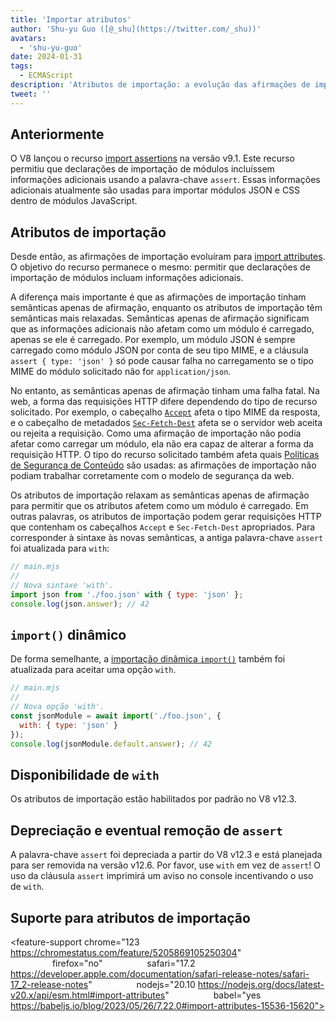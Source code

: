 ```yaml
---
title: 'Importar atributos'
author: 'Shu-yu Guo ([@_shu](https://twitter.com/_shu))'
avatars:
  - 'shu-yu-guo'
date: 2024-01-31
tags:
  - ECMAScript
description: 'Atributos de importação: a evolução das afirmações de importação'
tweet: ''
---
```


## Anteriormente

O V8 lançou o recurso [import assertions](https://chromestatus.com/feature/5765269513306112) na versão v9.1. Este recurso permitiu que declarações de importação de módulos incluíssem informações adicionais usando a palavra-chave `assert`. Essas informações adicionais atualmente são usadas para importar módulos JSON e CSS dentro de módulos JavaScript.

<!--truncate-->
## Atributos de importação

Desde então, as afirmações de importação evoluíram para [import attributes](https://github.com/tc39/proposal-import-attributes). O objetivo do recurso permanece o mesmo: permitir que declarações de importação de módulos incluam informações adicionais.

A diferença mais importante é que as afirmações de importação tinham semânticas apenas de afirmação, enquanto os atributos de importação têm semânticas mais relaxadas. Semânticas apenas de afirmação significam que as informações adicionais não afetam como um módulo é carregado, apenas se ele é carregado. Por exemplo, um módulo JSON é sempre carregado como módulo JSON por conta de seu tipo MIME, e a cláusula `assert { type: 'json' }` só pode causar falha no carregamento se o tipo MIME do módulo solicitado não for `application/json`.

No entanto, as semânticas apenas de afirmação tinham uma falha fatal. Na web, a forma das requisições HTTP difere dependendo do tipo de recurso solicitado. Por exemplo, o cabeçalho [`Accept`](https://developer.mozilla.org/en-US/docs/Web/HTTP/Headers/Accept) afeta o tipo MIME da resposta, e o cabeçalho de metadados [`Sec-Fetch-Dest`](https://web.dev/articles/fetch-metadata) afeta se o servidor web aceita ou rejeita a requisição. Como uma afirmação de importação não podia afetar como carregar um módulo, ela não era capaz de alterar a forma da requisição HTTP. O tipo do recurso solicitado também afeta quais [Políticas de Segurança de Conteúdo](https://developer.mozilla.org/en-US/docs/Web/HTTP/CSP) são usadas: as afirmações de importação não podiam trabalhar corretamente com o modelo de segurança da web.

Os atributos de importação relaxam as semânticas apenas de afirmação para permitir que os atributos afetem como um módulo é carregado. Em outras palavras, os atributos de importação podem gerar requisições HTTP que contenham os cabeçalhos `Accept` e `Sec-Fetch-Dest` apropriados. Para corresponder à sintaxe às novas semânticas, a antiga palavra-chave `assert` foi atualizada para `with`:

```javascript
// main.mjs
//
// Nova sintaxe 'with'.
import json from './foo.json' with { type: 'json' };
console.log(json.answer); // 42
```

## `import()` dinâmico

De forma semelhante, a [importação dinâmica `import()`](https://v8.dev/features/dynamic-import#dynamic) também foi atualizada para aceitar uma opção `with`.

```javascript
// main.mjs
//
// Nova opção 'with'.
const jsonModule = await import('./foo.json', {
  with: { type: 'json' }
});
console.log(jsonModule.default.answer); // 42
```

## Disponibilidade de `with`

Os atributos de importação estão habilitados por padrão no V8 v12.3.

## Depreciação e eventual remoção de `assert`

A palavra-chave `assert` foi depreciada a partir do V8 v12.3 e está planejada para ser removida na versão v12.6. Por favor, use `with` em vez de `assert`! O uso da cláusula `assert` imprimirá um aviso no console incentivando o uso de `with`.

## Suporte para atributos de importação

<feature-support chrome="123 https://chromestatus.com/feature/5205869105250304"
                 firefox="no"
                 safari="17.2 https://developer.apple.com/documentation/safari-release-notes/safari-17_2-release-notes"
                 nodejs="20.10 https://nodejs.org/docs/latest-v20.x/api/esm.html#import-attributes"
                 babel="yes https://babeljs.io/blog/2023/05/26/7.22.0#import-attributes-15536-15620"></feature-support>
